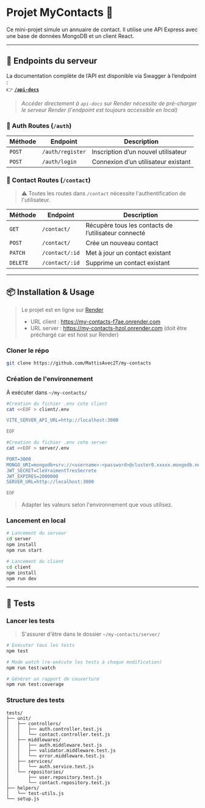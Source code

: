 # Projet MyContacts 👥

Ce mini-projet simule un annuaire de contact. Il utilise une API Express avec une base de données MongoDB et un client React.

---

## 🚀 Endpoints du serveur

La documentation complète de l’API est disponible via Swagger à l’endpoint :  
👉 **[`/api-docs`](https://my-contacts-hzol.onrender.com/api/docs)**
> _Accéder directement à `api-docs` sur Render nécessite de pré-charger le serveur Render (l'endpoint est toujours accessible en local)_

### 🔐 Auth Routes (`/auth`)

| Méthode | Endpoint | Description |
|----------|-----------|--------------|
| `POST` | `/auth/register` | Inscription d’un nouvel utilisateur |
| `POST` | `/auth/login` | Connexion d’un utilisateur existant |

### 👥 Contact Routes (`/contact`)

> ⚠️ Toutes les routes dans `/contact` nécessite l'authentification de l'utilisateur.

| Méthode | Endpoint | Description |
|----------|-----------|--------------|
| `GET` | `/contact/` | Récupère tous les contacts de l’utilisateur connecté |
| `POST` | `/contact/` | Crée un nouveau contact |
| `PATCH` | `/contact/:id` | Met à jour un contact existant |
| `DELETE` | `/contact/:id` | Supprime un contact existant |

---

## 📦 Installation & Usage

> Le projet est en ligne sur [Render](https://my-contacts-hzol.onrender.com/)
> - URL client : https://my-contacts-f7ae.onrender.com
> - URL server : https://my-contacts-hzol.onrender.com (doit être préchargé car est host sur Render)

### Cloner le répo
```bash
git clone https://github.com/MattisAvec2T/my-contacts
```

### Création de l'environnement

À exécuter dans `~/my-contacts/`
```bash
#Creation du fichier .env cote client
cat <<EOF > client/.env

VITE_SERVER_API_URL=http://localhost:3000

EOF
```
```bash
#Creation du fichier .env cote server
cat <<EOF > server/.env

PORT=3000
MONGO_URI=mongodb+srv://<username>:<password>@cluster0.xxxxx.mongodb.net/?retryWrites=true&w=majority
JWT_SECRET=CleVraimentTresSecrete
JWT_EXPIRES=2000000
SERVER_URL=http://localhost:3000

EOF
```
> Adapter les valeurs selon l'environnement que vous utilisez.

### Lancement en local
```bash
# Lancement du serveur
cd server
npm install
npm run start
```
```bash
# Lancement du client
cd client
npm install
npm run dev
```

---

## 🔐 Tests

### Lancer les tests

> S'assurer d'être dans le dossier `~/my-contacts/server/`

```bash
# Exécuter tous les tests
npm test
```

```bash
# Mode watch (re-exécute les tests à chaque modification)
npm run test:watch
```

```bash
# Générer un rapport de couverture
npm run test:coverage
```

### Structure des tests

```
tests/
├── unit/
│   ├── controllers/
│   │   ├── auth.controller.test.js
│   │   └── contact.controller.test.js
│   ├── middlewares/
│   │   ├── auth.middleware.test.js
│   │   ├── validator.middleware.test.js
│   │   └── error.middleware.test.js
│   ├── services/
│   │   └── auth.service.test.js
│   └── repositories/
│       ├── user.repository.test.js
│       └── contact.repository.test.js
├── helpers/
│   └── test-utils.js
└── setup.js
```
